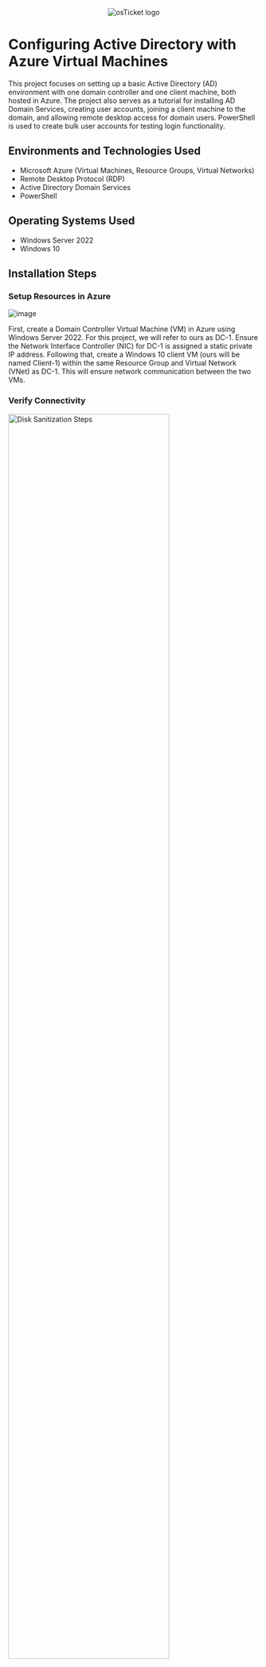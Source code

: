<p align="center">
<img src="https://i.imgur.com/OLjGPOY.png" alt="osTicket logo"/>
</p>

<h1>Configuring Active Directory with Azure Virtual Machines</h1>
This project focuses on setting up a basic Active Directory (AD) environment with one domain controller and one client machine, both hosted in Azure. The project also serves as a tutorial for installing AD Domain Services, creating user accounts, joining a client machine to the domain, and allowing remote desktop access for domain users. PowerShell is used to create bulk user accounts for testing login functionality.<br />




<h2>Environments and Technologies Used</h2>

- Microsoft Azure (Virtual Machines, Resource Groups, Virtual Networks)
- Remote Desktop Protocol (RDP)
- Active Directory Domain Services
- PowerShell

<h2>Operating Systems Used </h2>

- Windows Server 2022
- Windows 10</b>

<h2>Installation Steps</h2>

<h3>Setup Resources in Azure</h3>


![image](https://github.com/user-attachments/assets/6ad630ac-5e70-4b0a-96a5-550ec0c4664c)


First, create a Domain Controller Virtual Machine (VM) in Azure using Windows Server 2022. For this project, we will refer to ours as DC-1. Ensure the Network Interface Controller (NIC) for DC-1 is assigned a static private IP address. Following that, create a Windows 10 client VM (ours will be named Client-1) within the same Resource Group and Virtual Network (VNet) as DC-1. This will ensure network communication between the two VMs.
</p>

<h3>Verify Connectivity</h3>

<p>
<img src="https://i.imgur.com/7rsZBTE.png" height="80%" width="80%" alt="Disk Sanitization Steps"/>
</p>
<p>
Ensure connectivity between Client-1 and DC-1. Log in to Client-1 via Remote Desktop and use the endless ping command (ping -t) to test connectivity with DC-1, pinging it's private IP address. You will see that requests are unsuccessul. What we will need to do is log into DC-1 and enable ICMPv4 in Windows Firewall to allow successful pings.

<p>
<img src="https://i.imgur.com/NC0TIKV.png" height="80%" width="80%" alt="Disk Sanitization Steps"/>
</p>
<p>

<h3>Active Directory Installation</h3>

<p>
<img src="https://i.imgur.com/RfiTKx5.png" height="80%" width="80%" alt="Disk Sanitization Steps"/>
</p>
<p>
On DC-1, navigate to Server Manager, "Add Roles and Features, and install Active Directory Domain Services and promote DC-1 to a Domain Controller by creating a new forest. In this lab, we will use "mydomain.com". Once complete, restart the server and log back in with the new domain and the credentials you created at the beginning. For example, my login username will be "mydomain.com\labuser".
</p>

<h3>User and Admin Account Creation</h3>

<p>
<img src="https://i.imgur.com/ZLbqg6K.png" height="80%" width="80%" alt="Disk Sanitization Steps"/>
</p>
<p>
Access Active Directory Users and Computers (ADUC) and create two Organizational Units (OUs): _EMPLOYEES and _ADMINS. Then, create an admin user account, assigning this user to the “Domain Admins” group. From this point forward, log in as mydomain.com\(your admin username) for administrative tasks. For example, my admin login is "mydomain.com/ramiahj"
</p>
<br />

<p>
<img src="https://i.imgur.com/JuNwezt.png" height="80%" width="80%" alt="Disk Sanitization Steps"/>
</p>
</p>

<h3>Join Client-1 to the Domain</h3>

<p>
<img src="https://i.imgur.com/P9n3bdc.png" height="80%" width="80%" alt="Disk Sanitization Steps"/>
</p>
<p>
Update Client-1’s DNS settings in Azure to point to DC-1’s private IP address. Restart Client-1, log in, and join it to the domain. Afterward, verify that Client-1 appears in Active Directory Users and Computers (ADUC) inside the “Computers” container on the root of the domain.
<p>
<img src="https://i.imgur.com/PTVaCgB.png" height="80%" width="80%" alt="Disk Sanitization Steps"/>
</p>
<p>

<h3>Configure Remote Desktop for Non-Admin Users</h3>

<p>
<img src="https://i.imgur.com/EitDzD3.png" height="80%" width="80%" alt="Disk Sanitization Steps"/>
</p>
<p>
On Client-1, log in as Admin and configure Remote Desktop to allow “domain users” access. This enables standard users to log in remotely, streamlining the administrative process. To do this, navigate to "System Properties",  click "Remote Desktop", allow domain users access to Remote Desktop. 
</p>

<h3>Create Additional Users via PowerShell</h3>

<p>
<img src="https://i.imgur.com/i5bWBzt.png" height="80%" width="80%" alt="Disk Sanitization Steps"/>
</p>
<p>
Using a PowerShell script created by one of my CourseCareers mentors Josh Madakor, we will generate multiple user accounts in the _EMPLOYEES OU. After running the script, log in to Client-1 with one of the new accounts to verify domain access and user functionality (each account's password is "Password1"). Here is the script: (https://github.com/joshmadakor1/AD_PS/blob/master/Generate-Names-Create-Users.ps1)
</p>
<br />

<h2>Conclusion</h2>




